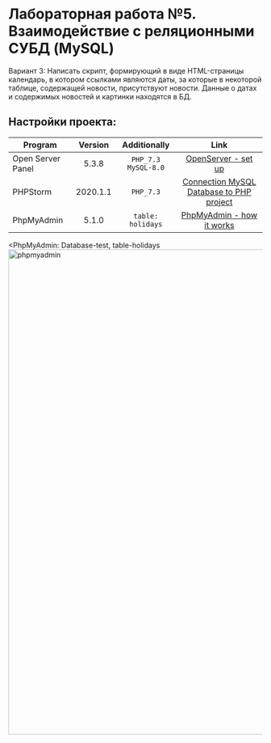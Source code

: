 # Лабораторная работа №5. Взаимодействие с реляционными СУБД (MySQL)
Вариант 3: Написать скрипт, формирующий в виде HTML-страницы календарь, в котором ссылками являются даты, за которые в некоторой таблице, содержащей новости, присутствуют новости. Данные о датах и содержимых новостей и картинки находятся в БД.

## Настройки проекта:
| Program          | Version            | Аdditionally          | Link         |
| -------------    |:------------------:| :--------------------:|:------------:|
| Open Server Panel| 5.3.8              | `PHP_7.3` `MySQL-8.0` |[OpenServer - set up](https://www.youtube.com/watch?v=wLiewr5nUiw)|
| PHPStorm         | 2020.1.1           |   `PHP_7.3`           |[Connection MySQL Database to PHP project](https://www.youtube.com/watch?v=O2m4jEiO8NM)              |
|PhpMyAdmin        | 5.1.0              | `table: holidays`     |[PhpMyAdmin - how it works](https://www.youtube.com/results?search_query=phpmyadmin+%D1%80%D0%B0%D0%B1%D0%BE%D1%82%D0%B0+open+server)  |

<PhpMyAdmin: Database-test, table-holidays
<img width="960" alt="phpmyadmin" src="https://user-images.githubusercontent.com/81465846/117067209-65a1ba80-ad32-11eb-9ffc-20566f6b4059.png">


